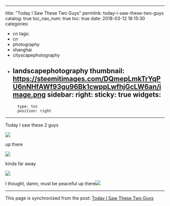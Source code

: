 
---
title: "Today I Saw These Two Guys"
permlink: today-i-saw-these-two-guys
catalog: true
toc_nav_num: true
toc: true
date: 2018-03-12 18:15:30
categories:
- cn
tags:
- cn
- photography
- shanghai
- cityscapephotography
- landscapephotography
thumbnail: https://steemitimages.com/DQmepLmkTrYqPU6nNHfAWf93gu96Bk1cwppLwfhjGcLW6an/image.png
sidebar:
    right:
        sticky: true
widgets:
    -
        type: toc
        position: right
---


Today I saw these 2 guys

![](https://steemitimages.com/DQmepLmkTrYqPU6nNHfAWf93gu96Bk1cwppLwfhjGcLW6an/image.png)

up there

![](https://steemitimages.com/DQmbtSyEmJgSnjBioiXWNyr1Byd1KrhZZhCbvDXSMgRedRZ/image.png)

kinda far away

![](https://steemitimages.com/DQmcRaqkrTpPj1qcS4riddiQbKkaY9s7zMP2GPEfeNHPurF/image.png)

I thought, damn, must be peaceful up there![](https://steemitimages.com/DQmXabNLKhbkbhHKgWFJha1iauY1AeGvVYL5TMj9SV2uXGQ/image.png)

- - -

This page is synchronized from the post: [Today I Saw These Two Guys](https://steemit.com/@shanghaipreneur/today-i-saw-these-two-guys)
